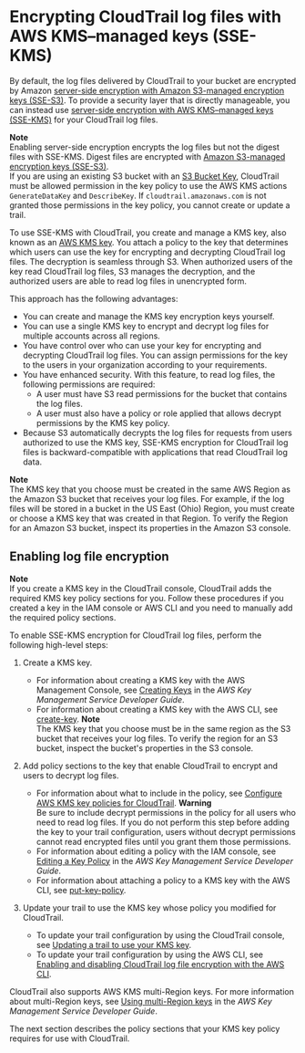 # Encrypting CloudTrail log files with AWS KMS–managed keys \(SSE\-KMS\)<a name="encrypting-cloudtrail-log-files-with-aws-kms"></a>

By default, the log files delivered by CloudTrail to your bucket are encrypted by Amazon [server\-side encryption with Amazon S3\-managed encryption keys \(SSE\-S3\)](https://docs.aws.amazon.com/AmazonS3/latest/dev/UsingServerSideEncryption.html)\. To provide a security layer that is directly manageable, you can instead use [server\-side encryption with AWS KMS–managed keys \(SSE\-KMS\)](https://docs.aws.amazon.com/AmazonS3/latest/dev/UsingKMSEncryption.html) for your CloudTrail log files\.

**Note**  
Enabling server\-side encryption encrypts the log files but not the digest files with SSE\-KMS\. Digest files are encrypted with [Amazon S3\-managed encryption keys \(SSE\-S3\)](https://docs.aws.amazon.com/AmazonS3/latest/dev/UsingServerSideEncryption.html)\.  
If you are using an existing S3 bucket with an [S3 Bucket Key](https://docs.aws.amazon.com/AmazonS3/latest/userguide/bucket-key.html), CloudTrail must be allowed permission in the key policy to use the AWS KMS actions `GenerateDataKey` and `DescribeKey`\. If `cloudtrail.amazonaws.com` is not granted those permissions in the key policy, you cannot create or update a trail\.

To use SSE\-KMS with CloudTrail, you create and manage a KMS key, also known as an [AWS KMS key](https://docs.aws.amazon.com/kms/latest/developerguide/concepts.html)\. You attach a policy to the key that determines which users can use the key for encrypting and decrypting CloudTrail log files\. The decryption is seamless through S3\. When authorized users of the key read CloudTrail log files, S3 manages the decryption, and the authorized users are able to read log files in unencrypted form\.

This approach has the following advantages:
+ You can create and manage the KMS key encryption keys yourself\.
+ You can use a single KMS key to encrypt and decrypt log files for multiple accounts across all regions\.
+ You have control over who can use your key for encrypting and decrypting CloudTrail log files\. You can assign permissions for the key to the users in your organization according to your requirements\.
+ You have enhanced security\. With this feature, to read log files, the following permissions are required:
  + A user must have S3 read permissions for the bucket that contains the log files\.
  + A user must also have a policy or role applied that allows decrypt permissions by the KMS key policy\.
+ Because S3 automatically decrypts the log files for requests from users authorized to use the KMS key, SSE\-KMS encryption for CloudTrail log files is backward\-compatible with applications that read CloudTrail log data\.

**Note**  
The KMS key that you choose must be created in the same AWS Region as the Amazon S3 bucket that receives your log files\. For example, if the log files will be stored in a bucket in the US East \(Ohio\) Region, you must create or choose a KMS key that was created in that Region\. To verify the Region for an Amazon S3 bucket, inspect its properties in the Amazon S3 console\.

## Enabling log file encryption<a name="encrypting-cloudtrail-log-files-with-aws-kms-enabling"></a>

**Note**  
If you create a KMS key in the CloudTrail console, CloudTrail adds the required KMS key policy sections for you\. Follow these procedures if you created a key in the IAM console or AWS CLI and you need to manually add the required policy sections\.

To enable SSE\-KMS encryption for CloudTrail log files, perform the following high\-level steps:

1. Create a KMS key\.
   + For information about creating a KMS key with the AWS Management Console, see [Creating Keys](https://docs.aws.amazon.com/kms/latest/developerguide/create-keys.html) in the *AWS Key Management Service Developer Guide*\. 
   + For information about creating a KMS key with the AWS CLI, see [create\-key](https://docs.aws.amazon.com/cli/latest/reference/kms/create-key.html)\.
**Note**  
The KMS key that you choose must be in the same region as the S3 bucket that receives your log files\. To verify the region for an S3 bucket, inspect the bucket's properties in the S3 console\. 

1. Add policy sections to the key that enable CloudTrail to encrypt and users to decrypt log files\. 
   + For information about what to include in the policy, see [Configure AWS KMS key policies for CloudTrail](create-kms-key-policy-for-cloudtrail.md)\.
**Warning**  
Be sure to include decrypt permissions in the policy for all users who need to read log files\. If you do not perform this step before adding the key to your trail configuration, users without decrypt permissions cannot read encrypted files until you grant them those permissions\.
   + For information about editing a policy with the IAM console, see [Editing a Key Policy](https://docs.aws.amazon.com/kms/latest/developerguide/key-policies.html#key-policy-editing) in the *AWS Key Management Service Developer Guide*\.
   + For information about attaching a policy to a KMS key with the AWS CLI, see [put\-key\-policy](https://docs.aws.amazon.com/cli/latest/reference/kms/put-key-policy.html)\.

1. Update your trail to use the KMS key whose policy you modified for CloudTrail\.
   + To update your trail configuration by using the CloudTrail console, see [Updating a trail to use your KMS key](create-kms-key-policy-for-cloudtrail-update-trail.md)\.
   + To update your trail configuration by using the AWS CLI, see [Enabling and disabling CloudTrail log file encryption with the AWS CLI](cloudtrail-log-file-encryption-cli.md)\.

CloudTrail also supports AWS KMS multi\-Region keys\. For more information about multi\-Region keys, see [Using multi\-Region keys](https://docs.aws.amazon.com/kms/latest/developerguide/multi-region-keys-overview.html) in the *AWS Key Management Service Developer Guide*\.

The next section describes the policy sections that your KMS key policy requires for use with CloudTrail\.